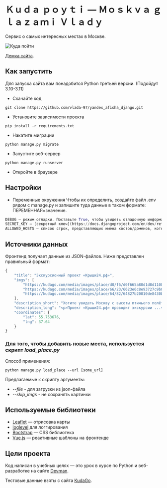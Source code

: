 # Ｋｕｄａ ｐｏｙｔｉ — Ｍｏｓｋｖａ ｇｌａｚａｍｉ Ｖｌａｄｙ

Сервис о самых интересных местах в Москве.

![&#x41A;&#x443;&#x434;&#x430; &#x43F;&#x43E;&#x439;&#x442;&#x438;](.gitbook/assets/places.gif)

[Демка сайта](https://trapeznikovavv.pythonanywhere.com/).

## Как запустить

Для запуска сайта вам понадобится Python третьей версии. (Подойдут 3.10-3.11)


* Скачайте код
```commandline
git clone https://github.com/vlada-97/yandex_afisha_django.git
```

* Установите зависимости проекта
```commandline
pip install -r requirements.txt
```

* Накатите миграции
```commandline
python manage.py migrate
```

* Запустите веб-сервер
```commandline
python manage.py runserver
```
  
* Откройте в браузере


## Настройки

* Переменные окружения
  Чтобы их определить, создайте файл .env рядом с manage.py и запишите туда данные в таком формате: ПЕРЕМЕННАЯ=значение.
```python
DEBUG — режим отладки. Поставьте True, чтобы увидеть отладочную информацию в случае ошибки.
SECRET_KEY — [секретный ключ](https://docs.djangoproject.com/en/dev/ref/settings/#secret-key) проекта Django 
ALLOWED_HOSTS — список строк, представляющих имена хостов/доменов, которые может обслуживать этот сайт Django. [Документация](https://docs.djangoproject.com/en/4.2/ref/settings.#allowed-hosts)
```

## Источники данных

Фронтенд получает данные из JSON-файлов. Ниже представлен правильный формат:

```javascript
{
    "title": "Экскурсионный проект «Крыши24.рф»",
    "imgs": [
        "https://kudago.com/media/images/place/d0/f6/d0f665a80d1d8d110826ba797569df02.jpg",
        "https://kudago.com/media/images/place/66/23/6623e6c8e93727c9b0bb198972d9e9fa.jpg",
        "https://kudago.com/media/images/place/64/82/64827b20010de8430bfc4fb14e786c19.jpg",
    ],
    "description_short": "Хотите увидеть Москву с высоты птичьего полёта?",
    "description_long": "<p>Проект «Крыши24.рф» проводит экскурсии ...</p>",
    "coordinates": {
        "lat": 55.753676,
        "lng": 37.64
    }
}
```

### Для того, чтобы добавить новые места, используется скрипт *load_place.py*

Способ применения:
```
python manage.py load_place --url [some_url] 
```

Предлагаемые к скрипту аргументы:
* *--file* - для загрузки из json-файла
* *--skip_imgs* -  не сохранять картинки
  

## Используемые библиотеки

* [Leaflet](https://leafletjs.com/) — отрисовка карты
* [loglevel](https://www.npmjs.com/package/loglevel) для логгирования
* [Bootstrap](https://getbootstrap.com/) — CSS библиотека
* [Vue.js](https://ru.vuejs.org/) — реактивные шаблоны на фронтенде

## Цели проекта

Код написан в учебных целях — это урок в курсе по Python и веб-разработке на сайте [Devman](https://dvmn.org).

Тестовые данные взяты с сайта [KudaGo](https://kudago.com).

